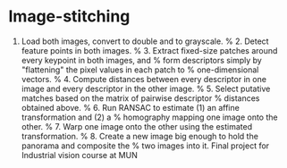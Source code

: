 # Image-stitching
1. Load both images, convert to double and to grayscale. 
% 2. Detect feature points in both images. 
% 3. Extract fixed-size patches around every keypoint in both images, and 
% form descriptors simply by "flattening" the pixel values in each patch to 
% one-dimensional vectors. 
% 4. Compute distances between every descriptor in one image and every descriptor in the other image. 
% 5. Select putative matches based on the matrix of pairwise descriptor 
% distances obtained above. 
% 6. Run RANSAC to estimate (1) an affine transformation and (2) a 
% homography mapping one image onto the other. 
% 7. Warp one image onto the other using the estimated transformation. 
% 8. Create a new image big enough to hold the panorama and composite the 
% two images into it. 
Final project for Industrial vision course at MUN
